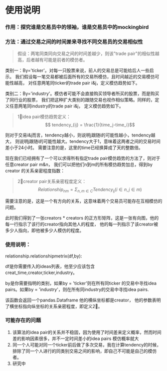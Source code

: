 # 使用说明
### 作用：探究谁是交易员中的领袖，谁是交易员中的mockingbird
### 方法：通过交易之间的时间差来寻找不同交易员的交易相似性
> 假设：两笔同类同向交易之间的时间差越少，则该"trade pair"的相似性越高，后者越有可能是前者的模仿者。

类别一：By='ticker'。对每一只股票来说，前人的交易总是可能给后人一些启示。
我们假设每一笔交易都被后面所有的交易所模仿，且时间越近的交易模仿可能性越高，
对任意两笔同ticker的trade pair i&j，定义模仿趋势如下。

类别二：By='industry'。模仿者可能不会直接购买领导者所买的股票，而是购买了同行业的股票，
我们把这种扩大类别的跟随交易也视作相似策略。同样的，定义任意两笔同industry的trade pair i&j，
定义模仿趋势如下。

> 1⃣️idea pair模仿趋势定义：$$ tendency_{ij} = \frac{1}{time_j-time_i}$$

则对于交易i&j而言，tendency越小，则说明j跟随i的可能性越小，tendency越大，
则说明j跟随i的可能性越大。tendency大于1，意味着这两者之间的交易时间差小于24小时。
需要注意的是，这里的time已经换算成了天的整数倍。

现在我们已经拥有了一个可以求得所有指定trade pair模仿趋势的方法了，则对于任意creator pair m&n，
我们可以把他们n到m的所有模仿趋势加总，得到by creator 的关系亲密程度指数：
> 2⃣️creator pair关系亲密程度定义：$$Relationship_{nm} = \Sigma_{n,m\in C}Tendency_{ij}(i\in n,j \in m)$$

需要注意的是，这是一个有方向的关系，这意味着两个交易员可能存在互相模仿的问题。

此时我们得到了一张creators * creators 的正方形矩阵，这是一张有向图，他的每一行指示了该行的creator指向其他人的程度，
他的每一列指示了该creator被多少人指向，即他被多少人模仿的程度。


### 使用说明：
relationship.relationshipmetrix(df,by):

df是你需要传入的ideas列表，他至少应该包含creat_time,creator,ticker,industry。

by是你需要指明的类别，如果by = 'ticker'则在所有同ticker 的交易中寻找idea pairs。如果by = 'industry'，则在所有同industry的交易中寻找idea pairs.

该函数会返回一个pandas.Dataframe 他的横纵坐标都是creator， 他的参数表明了横坐标指向纵坐标的关系亲密程度，即定义2⃣️。
### 可能存在的问题
1. 该算法的idea pair的关系并不稳固，因为使用了时间差来定义概率，然而时间差的影响因素很多，并不一定时间差小的idea pairs 模仿概率就大
2. 同一个人可能对同一个ticker前后做了多次交易，我在计算tendency的时候，排除了同一个人进行的同类别交易之间的影响，即自己不可能是自己的模仿者。
3. 研究中
